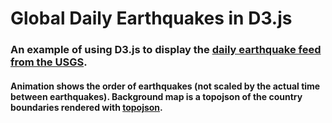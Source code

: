 
# Global Daily Earthquakes in D3.js
### An example of using D3.js to display the [daily earthquake feed from the USGS](https://earthquake.usgs.gov/earthquakes/feed/v1.0/geojson.php).

#### Animation shows the order of earthquakes (not scaled by the actual time between earthquakes).  Background map is a topojson of the country boundaries rendered with [topojson](https://github.com/topojson/topojson).
 

